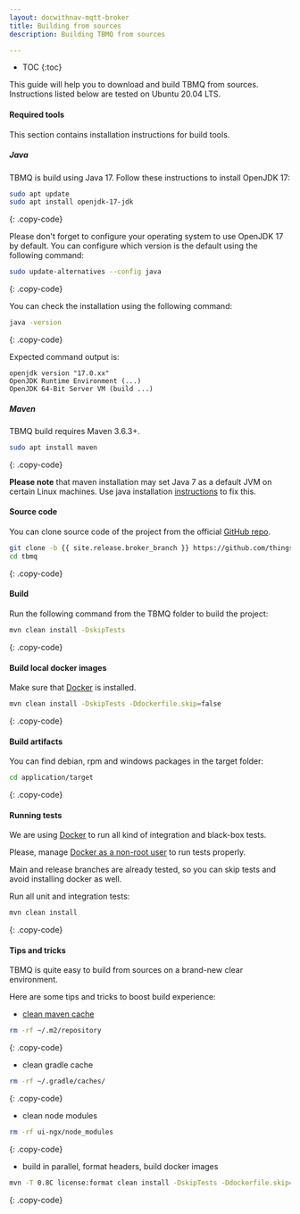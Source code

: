 ```yaml
---
layout: docwithnav-mqtt-broker
title: Building from sources
description: Building TBMQ from sources

---
```


* TOC
{:toc}

This guide will help you to download and build TBMQ from sources. Instructions listed below are tested on Ubuntu 20.04 LTS.

#### Required tools

This section contains installation instructions for build tools.

##### Java

TBMQ is build using Java 17. Follow these instructions to install OpenJDK 17:

```bash
sudo apt update
sudo apt install openjdk-17-jdk
```
{: .copy-code}

Please don't forget to configure your operating system to use OpenJDK 17 by default.
You can configure which version is the default using the following command:

```bash
sudo update-alternatives --config java
```
{: .copy-code}

You can check the installation using the following command:

```bash
java -version
```
{: .copy-code}

Expected command output is:

```text
openjdk version "17.0.xx"
OpenJDK Runtime Environment (...)
OpenJDK 64-Bit Server VM (build ...)
```

##### Maven

TBMQ build requires Maven 3.6.3+.

```bash
sudo apt install maven
```
{: .copy-code}

**Please note** that maven installation may set Java 7 as a default JVM on certain Linux machines. 
Use java installation [instructions](#java) to fix this. 

#### Source code

You can clone source code of the project from the official [GitHub repo](https://github.com/thingsboard/tbmq).

```bash
git clone -b {{ site.release.broker_branch }} https://github.com/thingsboard/tbmq.git
cd tbmq
```
{: .copy-code}

#### Build

Run the following command from the TBMQ folder to build the project:

```bash
mvn clean install -DskipTests
```
{: .copy-code}

#### Build local docker images

Make sure that [Docker](https://docs.docker.com/engine/install/) is installed.

```bash
mvn clean install -DskipTests -Ddockerfile.skip=false
```
{: .copy-code}

#### Build artifacts

You can find debian, rpm and windows packages in the target folder:
 
```bash
cd application/target
```
{: .copy-code}

#### Running tests

We are using [Docker](https://docs.docker.com/engine/install/) to run all kind of integration and black-box tests.

Please, manage [Docker as a non-root user](https://docs.docker.com/engine/install/linux-postinstall/#manage-docker-as-a-non-root-user) to run tests properly.

Main and release branches are already tested, so you can skip tests and avoid installing docker as well.

Run all unit and integration tests:

```bash
mvn clean install
```
{: .copy-code}

#### Tips and tricks

TBMQ is quite easy to build from sources on a brand-new clear environment.

Here are some tips and tricks to boost build experience: 

- [clean maven cache](https://www.baeldung.com/maven-clear-cache)
```bash
rm -rf ~/.m2/repository
```
{: .copy-code}
- clean gradle cache
```bash
rm -rf ~/.gradle/caches/
```
{: .copy-code}
- clean node modules
```bash
rm -rf ui-ngx/node_modules
```
{: .copy-code}
- build in parallel, format headers, build docker images
```bash
mvn -T 0.8C license:format clean install -DskipTests -Ddockerfile.skip=false
```
{: .copy-code}
